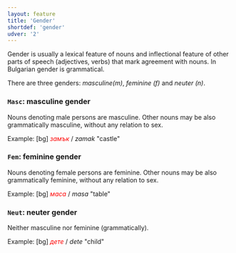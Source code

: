 ```yaml
---
layout: feature
title: 'Gender'
shortdef: 'gender'
udver: '2'
---
```


Gender is usually a lexical feature of nouns and inflectional
feature of other parts of speech (adjectives, verbs) that mark
agreement with nouns. In Bulgarian gender is grammatical.

There are three genders: _masculine(m)_, _feminine (f)_ and _neuter (n)_.

### <a name="Masc">`Masc`</a>: masculine gender

Nouns denoting male persons are masculine. Other nouns may be also
grammatically masculine, without any relation to sex.

Example: [bg]
<I><span style='color: red'>замък</span></I> / _zamak_ "castle"

### <a name="Fem">`Fem`</a>: feminine gender

Nouns denoting female persons are feminine. Other nouns may be also grammatically
feminine, without any relation to sex.

Example: [bg] <I><span style='color: red'>маса</span></I> / _masa_ "table"

### <a name="Neut">`Neut`</a>: neuter gender

Neither masculine nor feminine (grammatically).

Example: [bg] <I><span style='color:red'>дете</span></I> / _dete_ "child"

<!-- Interlanguage links updated Po lis 14 15:34:46 CET 2022 -->
